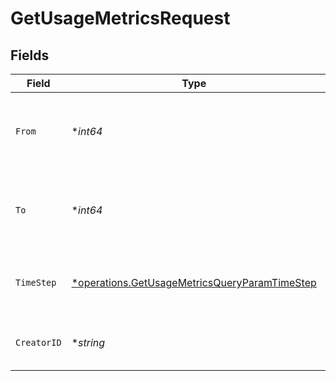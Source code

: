 # GetUsageMetricsRequest


## Fields

| Field                                                                                                         | Type                                                                                                          | Required                                                                                                      | Description                                                                                                   |
| ------------------------------------------------------------------------------------------------------------- | ------------------------------------------------------------------------------------------------------------- | ------------------------------------------------------------------------------------------------------------- | ------------------------------------------------------------------------------------------------------------- |
| `From`                                                                                                        | **int64*                                                                                                      | :heavy_minus_sign:                                                                                            | Start millis timestamp for the query range (inclusive)<br/>                                                   |
| `To`                                                                                                          | **int64*                                                                                                      | :heavy_minus_sign:                                                                                            | End millis timestamp for the query range (exclusive)<br/>                                                     |
| `TimeStep`                                                                                                    | [*operations.GetUsageMetricsQueryParamTimeStep](../../models/operations/getusagemetricsqueryparamtimestep.md) | :heavy_minus_sign:                                                                                            | The time step to aggregate viewership metrics by<br/>                                                         |
| `CreatorID`                                                                                                   | **string*                                                                                                     | :heavy_minus_sign:                                                                                            | The creator ID to filter the query results<br/>                                                               |